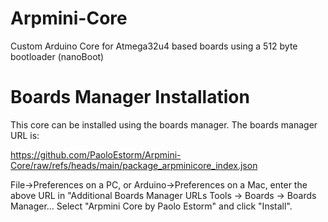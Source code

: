 # Arpmini-Core
Custom Arduino Core for Atmega32u4 based boards using a 512 byte bootloader (nanoBoot)

# Boards Manager Installation

This core can be installed using the boards manager. The boards manager URL is:

https://github.com/PaoloEstorm/Arpmini-Core/raw/refs/heads/main/package_arpminicore_index.json

File->Preferences on a PC, or Arduino->Preferences on a Mac, enter the above URL in "Additional Boards Manager URLs
Tools -> Boards -> Boards Manager...
Select "Arpmini Core by Paolo Estorm" and click "Install".
